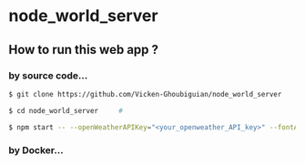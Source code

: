 # node_world_server

## How to run this web app ?

### by source code...

```bash
$ git clone https://github.com/Vicken-Ghoubiguian/node_world_server     #

$ cd node_world_server     #

$ npm start -- --openWeatherAPIKey="<your_openweather_API_key>" --fontAwesomeKit="<your_font_awesome_kit>"     #
```

### by Docker...
